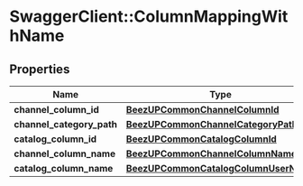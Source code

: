 # SwaggerClient::ColumnMappingWithName

## Properties
Name | Type | Description | Notes
------------ | ------------- | ------------- | -------------
**channel_column_id** | [**BeezUPCommonChannelColumnId**](BeezUPCommonChannelColumnId.md) |  | [optional] 
**channel_category_path** | [**BeezUPCommonChannelCategoryPath**](BeezUPCommonChannelCategoryPath.md) |  | [optional] 
**catalog_column_id** | [**BeezUPCommonCatalogColumnId**](BeezUPCommonCatalogColumnId.md) |  | [optional] 
**channel_column_name** | [**BeezUPCommonChannelColumnName**](BeezUPCommonChannelColumnName.md) |  | [optional] 
**catalog_column_name** | [**BeezUPCommonCatalogColumnUserName**](BeezUPCommonCatalogColumnUserName.md) |  | [optional] 


